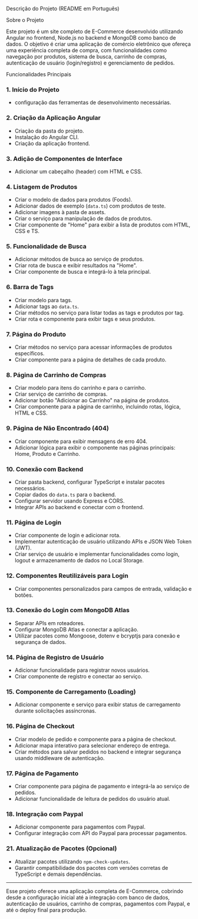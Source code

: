  Descrição do Projeto (README em Português)

 Sobre o Projeto

Este projeto é um site completo de E-Commerce desenvolvido utilizando Angular no frontend, Node.js no backend e MongoDB como banco de dados. O objetivo é criar uma aplicação de comércio eletrônico que ofereça uma experiência completa de compra, com funcionalidades como navegação por produtos, sistema de busca, carrinho de compras, autenticação de usuário (login/registro) e gerenciamento de pedidos.

Funcionalidades Principais

### 1. **Início do Projeto**
   - configuração das ferramentas de desenvolvimento necessárias.

### 2. **Criação da Aplicação Angular**
   - Criação da pasta do projeto.
   - Instalação do Angular CLI.
   - Criação da aplicação frontend.

### 3. **Adição de Componentes de Interface**
   - Adicionar um cabeçalho (header) com HTML e CSS.

### 4. **Listagem de Produtos**
   - Criar o modelo de dados para produtos (Foods).
   - Adicionar dados de exemplo (`data.ts`) com produtos de teste.
   - Adicionar imagens à pasta de assets.
   - Criar o serviço para manipulação de dados de produtos.
   - Criar componente de "Home" para exibir a lista de produtos com HTML, CSS e TS.

### 5. **Funcionalidade de Busca**
   - Adicionar métodos de busca ao serviço de produtos.
   - Criar rota de busca e exibir resultados na "Home".
   - Criar componente de busca e integrá-lo à tela principal.

### 6. **Barra de Tags**
   - Criar modelo para tags.
   - Adicionar tags ao `data.ts`.
   - Criar métodos no serviço para listar todas as tags e produtos por tag.
   - Criar rota e componente para exibir tags e seus produtos.

### 7. **Página do Produto**
   - Criar métodos no serviço para acessar informações de produtos específicos.
   - Criar componente para a página de detalhes de cada produto.

### 8. **Página de Carrinho de Compras**
   - Criar modelo para itens do carrinho e para o carrinho.
   - Criar serviço de carrinho de compras.
   - Adicionar botão "Adicionar ao Carrinho" na página de produtos.
   - Criar componente para a página de carrinho, incluindo rotas, lógica, HTML e CSS.

### 9. **Página de Não Encontrado (404)**
   - Criar componente para exibir mensagens de erro 404.
   - Adicionar lógica para exibir o componente nas páginas principais: Home, Produto e Carrinho.

### 10. **Conexão com Backend**
   - Criar pasta backend, configurar TypeScript e instalar pacotes necessários.
   - Copiar dados do `data.ts` para o backend.
   - Configurar servidor usando Express e CORS.
   - Integrar APIs ao backend e conectar com o frontend.

### 11. **Página de Login**
   - Criar componente de login e adicionar rota.
   - Implementar autenticação de usuário utilizando APIs e JSON Web Token (JWT).
   - Criar serviço de usuário e implementar funcionalidades como login, logout e armazenamento de dados no Local Storage.

### 12. **Componentes Reutilizáveis para Login**
   - Criar componentes personalizados para campos de entrada, validação e botões.

### 13. **Conexão do Login com MongoDB Atlas**
   - Separar APIs em roteadores.
   - Configurar MongoDB Atlas e conectar a aplicação.
   - Utilizar pacotes como Mongoose, dotenv e bcryptjs para conexão e segurança de dados.

### 14. **Página de Registro de Usuário**
   - Adicionar funcionalidade para registrar novos usuários.
   - Criar componente de registro e conectar ao serviço.

### 15. **Componente de Carregamento (Loading)**
   - Adicionar componente e serviço para exibir status de carregamento durante solicitações assíncronas.

### 16. **Página de Checkout**
   - Criar modelo de pedido e componente para a página de checkout.
   - Adicionar mapa interativo para selecionar endereço de entrega.
   - Criar métodos para salvar pedidos no backend e integrar segurança usando middleware de autenticação.

### 17. **Página de Pagamento**
   - Criar componente para página de pagamento e integrá-la ao serviço de pedidos.
   - Adicionar funcionalidade de leitura de pedidos do usuário atual.

### 18. **Integração com Paypal**
   - Adicionar componente para pagamentos com Paypal.
   - Configurar integração com API do Paypal para processar pagamentos.

### 21. **Atualização de Pacotes (Opcional)**
   - Atualizar pacotes utilizando `npm-check-updates`.
   - Garantir compatibilidade dos pacotes com versões corretas de TypeScript e demais dependências.

---

Esse projeto oferece uma aplicação completa de E-Commerce, cobrindo desde a configuração inicial até a integração com banco de dados, autenticação de usuários, carrinho de compras, pagamentos com Paypal, e até o deploy final para produção.
